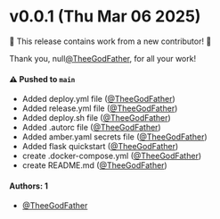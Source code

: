 # v0.0.1 (Thu Mar 06 2025)

:tada: This release contains work from a new contributor! :tada:

Thank you, null[@TheeGodFather](https://github.com/TheeGodFather), for all your work!

#### ⚠️ Pushed to `main`

- Added deploy.yml file ([@TheeGodFather](https://github.com/TheeGodFather))
- Added release.yml file ([@TheeGodFather](https://github.com/TheeGodFather))
- Added deploy.sh file ([@TheeGodFather](https://github.com/TheeGodFather))
- Added .autorc file ([@TheeGodFather](https://github.com/TheeGodFather))
- Added amber.yaml secrets file ([@TheeGodFather](https://github.com/TheeGodFather))
- Added flask quickstart ([@TheeGodFather](https://github.com/TheeGodFather))
- create .docker-compose.yml ([@TheeGodFather](https://github.com/TheeGodFather))
- create README.md ([@TheeGodFather](https://github.com/TheeGodFather))

#### Authors: 1

- [@TheeGodFather](https://github.com/TheeGodFather)
